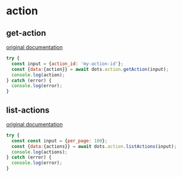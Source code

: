 # action

## get-action
[original documentation](https://developers.digitalocean.com/documentation/v2/#retrieve-an-existing-action)
```javascript
try {
  const input = {action_id: 'my-action-id'};
  const {data:{action}} = await dots.action.getAction(input);
  console.log(action);
} catch (error) {
  console.log(error);
}
```

## list-actions
[original documentation](https://developers.digitalocean.com/documentation/v2/#list-all-actions)
```javascript
try {
  const const input = {per_page: 100};
  const {data:{actions}} = await dots.action.listActions(input);
  console.log(actions);
} catch (error) {
  console.log(error);
}
```
